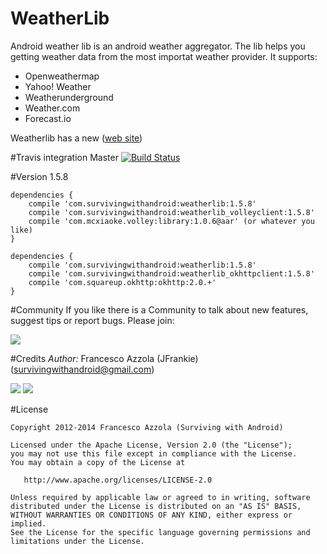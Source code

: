 WeatherLib
==========

Android weather lib is an android weather aggregator.
The lib helps you getting weather data from the most importat weather provider.
It supports:

* Openweathermap
* Yahoo! Weather
* Weatherunderground
* Weather.com
* Forecast.io

Weatherlib has a  new ([web site](http://survivingwithandroid.github.io/WeatherLib/))


#Travis integration
Master [![Build Status](https://travis-ci.org/survivingwithandroid/WeatherLib.svg?branch=master)](https://travis-ci.org/survivingwithandroid/WeatherLib)

#Version
1.5.8

```
dependencies {					
	compile 'com.survivingwithandroid:weatherlib:1.5.8'
	compile 'com.survivingwithandroid:weatherlib_volleyclient:1.5.8'
	compile 'com.mcxiaoke.volley:library:1.0.6@aar' (or whatever you like)
}
```

```
dependencies {					
	compile 'com.survivingwithandroid:weatherlib:1.5.8'
	compile 'com.survivingwithandroid:weatherlib_okhttpclient:1.5.8'
	compile 'com.squareup.okhttp:okhttp:2.0.+'
}
```

#Community
If you like there is a Community to talk about new features, suggest tips or report bugs. Please join:

[![](http://4.bp.blogspot.com/-Bfh2unbdc84/UcGqVJKdMwI/AAAAAAAAAOc/W4kGiTU-fYk/s1600/google_plus_58.png)](https://plus.google.com/communities/117946761543584564970)

#Credits 
*Author:* Francesco Azzola (JFrankie) ([survivingwithandroid@gmail.com](mailto:survivingwithandroid@gmail.com))

[![](http://4.bp.blogspot.com/-Bfh2unbdc84/UcGqVJKdMwI/AAAAAAAAAOc/W4kGiTU-fYk/s1600/google_plus_58.png)](http://www.google.com/+FrancescoAzzola)  [![](http://3.bp.blogspot.com/-_JSQStno9N8/UcGWEW7V9AI/AAAAAAAAAOM/_qFVUjIaySg/s1600/linkedin.png)](http://it.linkedin.com/in/francescoazzola)

#License
```
Copyright 2012-2014 Francesco Azzola (Surviving with Android)

Licensed under the Apache License, Version 2.0 (the "License");
you may not use this file except in compliance with the License.
You may obtain a copy of the License at

   http://www.apache.org/licenses/LICENSE-2.0

Unless required by applicable law or agreed to in writing, software
distributed under the License is distributed on an "AS IS" BASIS,
WITHOUT WARRANTIES OR CONDITIONS OF ANY KIND, either express or implied.
See the License for the specific language governing permissions and
limitations under the License.
```



